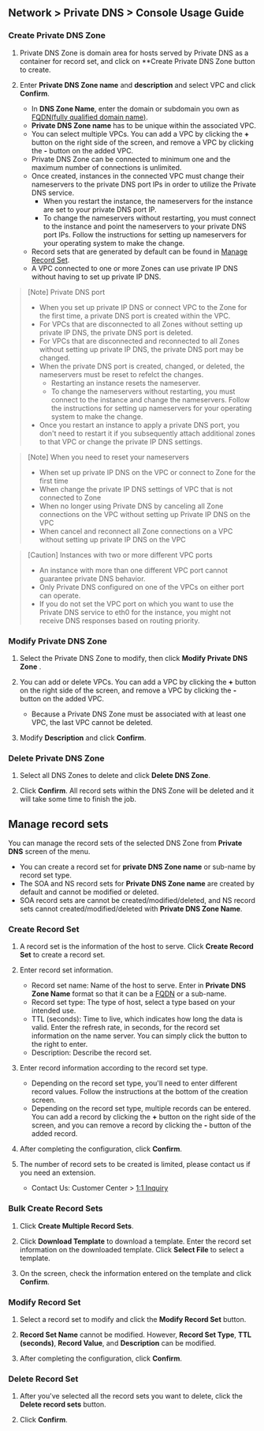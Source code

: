 ## Network > Private DNS > Console Usage Guide

### Create Private DNS Zone 

1. Private DNS Zone is domain area for hosts served by Private DNS as a container for record set, and click on **Create Private DNS Zone button to create.

2. Enter **Private DNS Zone name** and **description** and select VPC and click **Confirm**.  

    - In **DNS Zone Name**, enter the domain or subdomain you own as [FQDN(fully qualified domain name)](https://en.wikipedia.org/wiki/Fully_qualified_domain_name).
    - **Private DNS Zone name** has to be unique within the associated VPC.
    - You can select multiple VPCs. You can add a VPC by clicking the **+** button on the right side of the screen, and remove a VPC by clicking the **-** button on the added VPC.
    - Private DNS Zone can be connected to minimum one and the maximum number of connections is unlimited.
    - Once created, instances in the connected VPC must change their nameservers to the private DNS port IPs in order to utilize the Private DNS service.
      - When you restart the instance, the nameservers for the instance are set to your private DNS port IP.
      - To change the nameservers without restarting, you must connect to the instance and point the nameservers to your private DNS port IPs. Follow the instructions for setting up nameservers for your operating system to make the change.
    - Record sets that are generated by default can be found in [Manage Record Set](./console-guide/#_1).
    - A VPC connected to one or more Zones can use private IP DNS without having to set up private IP DNS.

> [Note] Private DNS port
> * When you set up private IP DNS or connect VPC to the Zone for the first time, a private DNS port is created within the VPC.
> * For VPCs that are disconnected to all Zones without setting up private IP DNS, the private DNS port is deleted.
> * For VPCs that are disconnected and reconnected to all Zones without setting up private IP DNS, the private DNS port may be changed.
> * When the private DNS port is created, changed, or deleted, the nameservers must be reset to refelct the changes.
>   * Restarting an instance resets the nameserver.
>   * To change the nameservers without restarting, you must connect to the instance and change the nameservers. Follow the instructions for setting up nameservers for your operating system to make the change.
> * Once you restart an instance to apply a private DNS port, you don't need to restart it if you subsequently attach additional zones to that VPC or change the private IP DNS settings.

> [Note] When you need to reset your nameservers
> * When set up private IP DNS on the VPC or connect to Zone for the first time
> * When change the private IP DNS settings of VPC that is not connected to Zone
> * When no longer using Private DNS by canceling all Zone connections on the VPC without setting up Private IP DNS on the VPC
> * When cancel and reconnect all Zone connections on a VPC without setting up private IP DNS on the VPC

> [Caution] Instances with two or more different VPC ports
> * An instance with more than one different VPC port cannot guarantee private DNS behavior.
> * Only Private DNS configured on one of the VPCs on either port can operate.
> * If you do not set the VPC port on which you want to use the Private DNS service to eth0 for the instance, you might not receive DNS responses based on routing priority.

### Modify Private DNS Zone

1. Select the Private DNS Zone to modify, then click **Modify Private DNS Zone** .
   
2. You can add or delete VPCs. You can add a VPC by clicking the **+** button on the right side of the screen, and remove a VPC by clicking the **-** button on the added VPC.
   - Because a Private DNS Zone must be associated with at least one VPC, the last VPC cannot be deleted.

3. Modify **Description** and click **Confirm**.

### Delete Private DNS Zone

1. Select all DNS Zones to delete and click **Delete DNS Zone**.

2. Click **Confirm**. All record sets within the DNS Zone will be deleted and it will take some time to finish the job.

## Manage record sets

You can manage the record sets of the selected DNS Zone from **Private DNS** screen of the menu.

- You can create a record set for **private DNS Zone name** or sub-name by record set type.
- The SOA and NS record sets for **Private DNS Zone name** are created by default and cannot be modified or deleted.
- SOA record sets are cannot be created/modified/deleted, and NS record sets cannot created/modified/deleted with **Private DNS Zone Name**.

### Create Record Set

1. A record set is the information of the host to serve. Click **Create Record Set** to create a record set.

2. Enter record set information.

    - Record set name: Name of the host to serve. Enter in **Private DNS Zone Name** format so that it can be a [FQDN](https://en.wikipedia.org/wiki/Fully_qualified_domain_name) or a sub-name.
    - Record set type: The type of host, select a type based on your intended use.
    - TTL (seconds): Time to live, which indicates how long the data is valid. Enter the refresh rate, in seconds, for the record set information on the name server. You can simply click the button to the right to enter.
   - Description: Describe the record set.

3. Enter record information according to the record set type.

    - Depending on the record set type, you'll need to enter different record values. Follow the instructions at the bottom of the creation screen.
    - Depending on the record set type, multiple records can be entered. You can add a record by clicking the **+** button on the right side of the screen, and you can remove a record by clicking the **-** button of the added record.

4. After completing the configuration, click **Confirm**.

5. The number of record sets to be created is limited, please contact us if you need an extension. 

    - Contact Us: Customer Center > [1:1 Inquiry](https://www.nhncloud.com/kr/support/inquiry?alias=tab3_02)

### Bulk Create Record Sets

1. Click **Create Multiple Record Sets**.

2. Click **Download Template** to download a template. Enter the record set information on the downloaded template. Click **Select File** to select a template.

3. On the screen, check the information entered on the template and click **Confirm**.

### Modify Record Set

1. Select a record set to modify and click the **Modify Record Set** button.

2. **Record Set Name** cannot be modified. However, **Record Set Type**, **TTL (seconds)**, **Record Value**, and **Description** can be modified.

3. After completing the configuration, click **Confirm**.


### Delete Record Set

1. After you've selected all the record sets you want to delete, click the **Delete record sets** button.

2. Click **Confirm**.